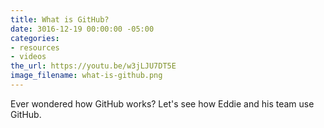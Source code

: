```yaml
---
title: What is GitHub?
date: 3016-12-19 00:00:00 -05:00
categories:
- resources
- videos
the_url: https://youtu.be/w3jLJU7DT5E
image_filename: what-is-github.png
---
```


Ever wondered how GitHub works? Let's see how Eddie and his team use GitHub.
